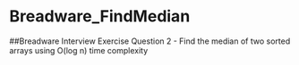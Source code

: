 # Breadware_FindMedian

##Breadware Interview Exercise Question 2 - Find the median of two sorted arrays using O(log n) time complexity
